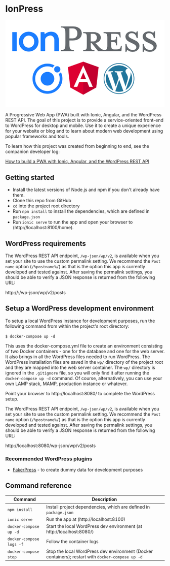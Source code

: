 # IonPress

![](docs/images/readme-logo.png) <br />

A Progressive Web App (PWA) built with Ionic, Angular, and the WordPress REST API.
The goal of this project is to provide a service-oriented front-end to WordPress for desktop and mobile.
Use it to create a unique experience for your website or blog and to learn about modern web development 
using popular frameworks and tools.

To learn how this project was created from beginning to end, see the companion developer log:

[How to build a PWA with Ionic, Angular, and the WordPress REST API](https://codyburleson.com/pwa-with-ionic-angular-and-wordpress-rest-api)


## Getting started

- Install the latest versions of Node.js and npm if you don't already have them.
- Clone this repo from GitHub
- `cd` into the project root directory
- Run `npm install` to install the dependencies, which are defined in `package.json`
- Run `ionic serve` to run the app and open your browser to (http://localhost:8100/home).

## WordPress requirements

The WordPress REST API endpoint, `/wp-json/wp/v2`, is available when you set your site to use the custom permalink 
setting. We recommend the `Post name` option (`/%postname%/`) as that is the option this app is currently developed and 
tested against. After saving the permalink settings, you should be able to verify a JSON response is returned from the 
following URL:

http://<host>:<port>/wp-json/wp/v2/posts

## Setup a WordPress development environment

To setup a local WordPress instance for development purposes, run the following command from within
the project's root directory:

`$ docker-compose up -d`

This uses the docker-compose.yml file to create an environment consisting of two Docker containers - 
one for the database and one for the web server. It also brings in all the WordPress files needed to 
run WordPress. The WordPress installation files are saved in the `wp/` directory of the project root 
and they are mapped into the web server container. The `wp/` directory is ignored in the `.gitignore` file, 
so you will only find it after running the `docker-compose up -d` command. Of course, alternatively, you can use your 
own LAMP stack, MAMP, production instance or whatever.

Point your browser to http://localhost:8080/ to complete the WordPress setup.

The WordPress REST API endpoint, `/wp-json/wp/v2`, is available when you set your site to use the custom permalink 
setting. We recommend the `Post name` option (`/%postname%/`) as that is the option this app is currently developed and 
tested against. After saving the permalink settings, you should be able to verify a JSON response is returned from the 
following URL:

http://localhost:8080/wp-json/wp/v2/posts

### Recommended WordPress plugins

- [FakerPress](https://wordpress.org/plugins/fakerpress/) - to create dummy data for development purposes


## Command reference

| Command | Description |
| --- | --- |
| `npm install` | Install project dependencies, which are defined in `package.json` |
| `ionic serve` | Run the app at (http://localhost:8100) |
| `docker-compose up -d` | Start the local WordPress dev environment (at http://localhost:8080/) |
| `docker-compose logs -f` | Follow the container logs |
| `docker-compose stop` | Stop the local WordPress dev environment (Docker containers); restart with `docker-compose up -d` |

